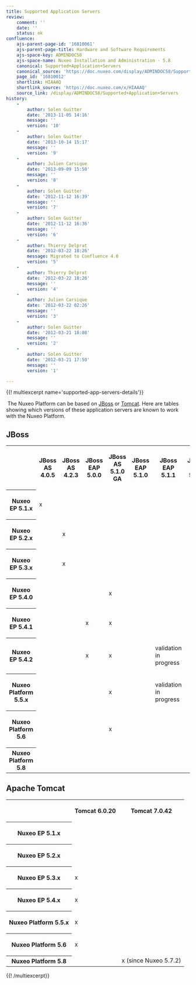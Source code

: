 ```yaml
---
title: Supported Application Servers
review:
    comment: ''
    date: ''
    status: ok
confluence:
    ajs-parent-page-id: '16810061'
    ajs-parent-page-title: Hardware and Software Requirements
    ajs-space-key: ADMINDOC58
    ajs-space-name: Nuxeo Installation and Administration - 5.8
    canonical: Supported+Application+Servers
    canonical_source: 'https://doc.nuxeo.com/display/ADMINDOC58/Supported+Application+Servers'
    page_id: '16810012'
    shortlink: HIAAAQ
    shortlink_source: 'https://doc.nuxeo.com/x/HIAAAQ'
    source_link: /display/ADMINDOC58/Supported+Application+Servers
history:
    - 
        author: Solen Guitter
        date: '2013-11-05 14:16'
        message: ''
        version: '10'
    - 
        author: Solen Guitter
        date: '2013-10-14 15:17'
        message: ''
        version: '9'
    - 
        author: Julien Carsique
        date: '2013-09-09 15:50'
        message: ''
        version: '8'
    - 
        author: Solen Guitter
        date: '2012-11-12 16:39'
        message: ''
        version: '7'
    - 
        author: Solen Guitter
        date: '2012-11-12 16:36'
        message: ''
        version: '6'
    - 
        author: Thierry Delprat
        date: '2012-03-22 18:26'
        message: Migrated to Confluence 4.0
        version: '5'
    - 
        author: Thierry Delprat
        date: '2012-03-22 18:26'
        message: ''
        version: '4'
    - 
        author: Julien Carsique
        date: '2012-03-22 02:26'
        message: ''
        version: '3'
    - 
        author: Solen Guitter
        date: '2012-03-21 18:08'
        message: ''
        version: '2'
    - 
        author: Solen Guitter
        date: '2012-03-21 17:50'
        message: ''
        version: '1'

---
```

{{! multiexcerpt name='supported-app-servers-details'}}

&nbsp;The Nuxeo Platform can be based on [JBoss](http://www.jboss.org/jbossas/) or [Tomcat](http://tomcat.apache.org/). Here are tables showing which versions of these application servers are known to work with the Nuxeo Platform.

## JBoss

<div class="table-scroll"><table class="hover"><tbody><tr><th colspan="1">

&nbsp;

</th><th colspan="1">

JBoss AS 4.0.5

</th><th colspan="1">

JBoss AS 4.2.3

</th><th colspan="1">

JBoss EAP 5.0.0

</th><th colspan="1">

JBoss AS 5.1.0 GA

</th><th colspan="1">

JBoss EAP 5.1.0

</th><th colspan="1">

JBoss EAP 5.1.1

</th><th colspan="1">

JBoss EAP 5.1.2

</th></tr><tr><th colspan="1">

Nuxeo EP 5.1.x

</th><td colspan="1">

x

</td><td colspan="1">

&nbsp;

</td><td colspan="1">

&nbsp;

</td><td colspan="1">

&nbsp;

</td><td colspan="1">

&nbsp;

</td><td colspan="1">

&nbsp;

</td><td colspan="1">

&nbsp;

</td></tr><tr><th colspan="1">

Nuxeo EP 5.2.x

</th><td colspan="1">

&nbsp;

</td><td colspan="1">

x

</td><td colspan="1">

&nbsp;

</td><td colspan="1">

&nbsp;

</td><td colspan="1">

&nbsp;

</td><td colspan="1">

&nbsp;

</td><td colspan="1">

&nbsp;

</td></tr><tr><th colspan="1">

Nuxeo EP 5.3.x

</th><td colspan="1">

&nbsp;

</td><td colspan="1">

x

</td><td colspan="1">

&nbsp;

</td><td colspan="1">

&nbsp;

</td><td colspan="1">

&nbsp;

</td><td colspan="1">

&nbsp;

</td><td colspan="1">

&nbsp;

</td></tr><tr><th colspan="1">

Nuxeo EP 5.4.0

</th><td colspan="1">

&nbsp;

</td><td colspan="1">

&nbsp;

</td><td colspan="1">

&nbsp;

</td><td colspan="1">

x

</td><td colspan="1">

&nbsp;

</td><td colspan="1">

&nbsp;

</td><td colspan="1">

&nbsp;

</td></tr><tr><th colspan="1">

Nuxeo EP 5.4.1

</th><td colspan="1">

&nbsp;

</td><td colspan="1">

&nbsp;

</td><td colspan="1">

x

</td><td colspan="1">

x

</td><td colspan="1">

&nbsp;

</td><td colspan="1">

&nbsp;

</td><td colspan="1">

&nbsp;

</td></tr><tr><th colspan="1">

Nuxeo EP 5.4.2

</th><td colspan="1">

&nbsp;

</td><td colspan="1">

&nbsp;

</td><td colspan="1">

x

</td><td colspan="1">

x

</td><td colspan="1">

&nbsp;

</td><td colspan="1">

validation in progress

</td><td colspan="1">

&nbsp;

</td></tr><tr><th colspan="1">

Nuxeo Platform 5.5.x

</th><td colspan="1">

&nbsp;

</td><td colspan="1">

&nbsp;

</td><td colspan="1">

&nbsp;

</td><td colspan="1">

x

</td><td colspan="1">

&nbsp;

</td><td colspan="1">

validation in progress

</td><td colspan="1">

&nbsp;

</td></tr><tr><th colspan="1">

Nuxeo Platform 5.6

</th><td colspan="1">

&nbsp;

</td><td colspan="1">

&nbsp;

</td><td colspan="1">

&nbsp;

</td><td colspan="1">

x

</td><td colspan="1">

&nbsp;

</td><td colspan="1">

&nbsp;

</td><td colspan="1">

&nbsp;

</td></tr><tr><th colspan="1">Nuxeo Platform 5.8</th><td colspan="1">&nbsp;</td><td colspan="1">&nbsp;</td><td colspan="1">&nbsp;</td><td colspan="1">&nbsp;</td><td colspan="1">&nbsp;</td><td colspan="1">&nbsp;</td><td colspan="1">&nbsp;</td></tr></tbody></table></div>

## Apache Tomcat

<div class="table-scroll"><table class="hover"><tbody><tr><th colspan="1">

&nbsp;

</th><th colspan="1">

Tomcat 6.0.20

</th><th colspan="1">

Tomcat 7.0.42

</th></tr><tr><th colspan="1">

Nuxeo EP 5.1.x

</th><td colspan="1">

&nbsp;

</td><td colspan="1">

&nbsp;

</td></tr><tr><th colspan="1">

Nuxeo EP 5.2.x

</th><td colspan="1">

&nbsp;

</td><td colspan="1">

&nbsp;

</td></tr><tr><th colspan="1">

Nuxeo EP 5.3.x

</th><td colspan="1">

x

</td><td colspan="1">

&nbsp;

</td></tr><tr><th colspan="1">

Nuxeo EP 5.4.x

</th><td colspan="1">

x

</td><td colspan="1">

&nbsp;

</td></tr><tr><th colspan="1">

Nuxeo Platform 5.5.x

</th><td colspan="1">

x

</td><td colspan="1">

&nbsp;

</td></tr><tr><th colspan="1">

Nuxeo Platform 5.6

</th><td colspan="1">

x

</td><td colspan="1">

&nbsp;

</td></tr><tr><th colspan="1">Nuxeo Platform 5.8</th><td colspan="1">&nbsp;</td><td colspan="1">x (since Nuxeo 5.7.2)</td></tr></tbody></table></div>{{! /multiexcerpt}}
